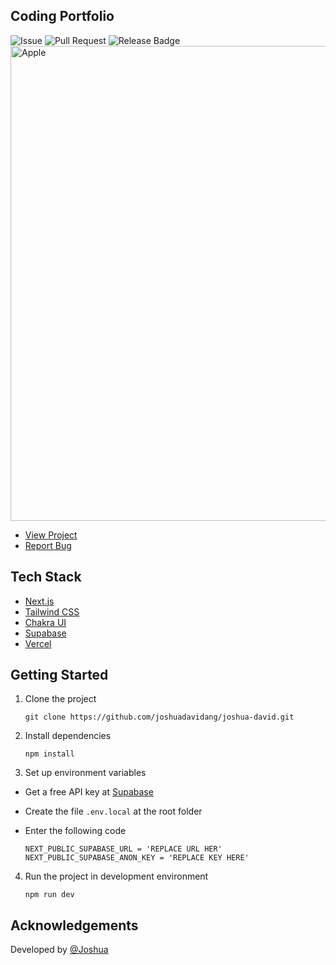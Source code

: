 ## Coding Portfolio

![Issue](https://img.shields.io/github/issues/joshuadavidang/joshua-david)
![Pull Request](https://img.shields.io/github/issues-pr/joshuadavidang/joshua-david)
![Release Badge](https://img.shields.io/github/v/release/joshuadavidang/joshua-david)
<img src="https://github.com/joshuadavidang/joshua-david/assets/54788382/6e3e2d11-4660-4b4a-bce1-da992e8b8e1b" alt="Apple" width="760" />

- [View Project](https://joshuadavid.dev)
- [Report Bug](https://github.com/joshuadavidang/joshua-david/issues/new/choose)

## Tech Stack

- [Next.js](https://nextjs.org)
- [Tailwind CSS](https://tailwindcss.com)
- [Chakra UI](https://chakra-ui.com)
- [Supabase](https://supabase.com)
- [Vercel](https://vercel.com)

## Getting Started

1. Clone the project

   ```
   git clone https://github.com/joshuadavidang/joshua-david.git
   ```

2. Install dependencies

   ```
   npm install
   ```

3. Set up environment variables

- Get a free API key at [Supabase](https://supabase.com)
- Create the file `.env.local` at the root folder
- Enter the following code

  ```
  NEXT_PUBLIC_SUPABASE_URL = 'REPLACE URL HER'
  NEXT_PUBLIC_SUPABASE_ANON_KEY = 'REPLACE KEY HERE'
  ```

4. Run the project in development environment

   ```
   npm run dev
   ```

## Acknowledgements

Developed by [@Joshua](https://www.linkedin.com/in/joshuadavidang/)
